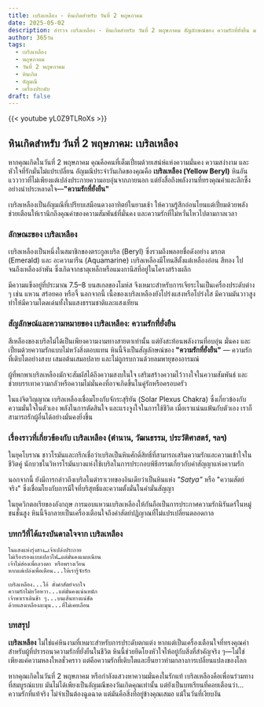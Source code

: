 ```yaml
---
title: เบริลเหลือง - หินเกิดสำหรับ วันที่ 2 พฤษภาคม
date: 2025-05-02
description: สำรวจ เบริลเหลือง - หินเกิดสำหรับ วันที่ 2 พฤษภาคม สัญลักษณ์ของ ความรักที่ยั่งยืน มาเรียนรู้ความหมายลึกซึ้งของหินพิเศษนี้
author: 365วัน
tags:
  - เบริลเหลือง
  - พฤษภาคม
  - วันที่ 2 พฤษภาคม
  - หินเกิด
  - อัญมณี
  - เครื่องประดับ
draft: false
---
```


{{< youtube yL0Z9TLRoXs >}}


## หินเกิดสำหรับ วันที่ 2 พฤษภาคม: เบริลเหลือง

หากคุณเกิดในวันที่ 2 พฤษภาคม คุณคือคนที่เต็มเปี่ยมด้วยเสน่ห์แห่งความมั่นคง ความสง่างาม และหัวใจที่รักมั่นไม่แปรเปลี่ยน อัญมณีประจำวันเกิดของคุณคือ **เบริลเหลือง (Yellow Beryl)** หินอันแวววาวที่ไม่เพียงแต่เปล่งประกายความอบอุ่นจากภายนอก แต่ยังสื่อถึงพลังงานที่ทรงคุณค่าและลึกซึ้งอย่างน่าประหลาดใจ—**"ความรักที่ยั่งยืน"**

เบริลเหลืองเป็นอัญมณีที่เปรียบเสมือนดวงอาทิตย์ในยามเช้า ให้ความรู้สึกอ่อนโยนแต่เปี่ยมด้วยพลัง ช่วยเตือนให้เรานึกถึงคุณค่าของความสัมพันธ์ที่มั่นคง และความรักที่ไม่หวั่นไหวไปตามกาลเวลา

### ลักษณะของ เบริลเหลือง

เบริลเหลืองเป็นหนึ่งในสมาชิกของตระกูลเบริล (Beryl) ซึ่งรวมถึงพลอยชื่อดังอย่าง มรกต (Emerald) และ อะความารีน (Aquamarine) เบริลเหลืองมีโทนสีตั้งแต่เหลืองอ่อน สีทอง ไปจนถึงเหลืองอำพัน ซึ่งเกิดจากธาตุเหล็กหรือแมงกานีสที่อยู่ในโครงสร้างผลึก

มีความแข็งอยู่ที่ประมาณ 7.5–8 บนสเกลของโมห์ส จึงเหมาะสำหรับการเจียระไนเป็นเครื่องประดับต่าง ๆ เช่น แหวน สร้อยคอ หรือจี้ นอกจากนี้ เนื้อของเบริลเหลืองยังโปร่งแสงหรือโปร่งใส มีความมันวาวสูง ทำให้มีความโดดเด่นทั้งในแสงธรรมชาติและแสงเทียน

### สัญลักษณ์และความหมายของ เบริลเหลือง: ความรักที่ยั่งยืน

สีเหลืองของเบริลไม่ได้เป็นเพียงความงามทางสายตาเท่านั้น แต่ยังสะท้อนพลังงานที่อบอุ่น มั่นคง และเปี่ยมด้วยความรักแบบไม่หวังสิ่งตอบแทน หินนี้จึงเป็นสัญลักษณ์ของ **"ความรักที่ยั่งยืน"** — ความรักที่เติบโตอย่างสงบ เสมอต้นเสมอปลาย และไม่ถูกรบกวนด้วยลมพายุของอารมณ์

ผู้ที่พกพาเบริลเหลืองมักจะสัมผัสได้ถึงความสงบในใจ เสริมสร้างความไว้วางใจในความสัมพันธ์ และช่วยบรรเทาความกลัวหรือความไม่มั่นคงที่อาจเกิดขึ้นในคู่รักหรือครอบครัว

ในแง่จิตวิญญาณ เบริลเหลืองเชื่อมโยงกับจักระสุริยัน (Solar Plexus Chakra) ซึ่งเกี่ยวข้องกับความมั่นใจในตัวเอง พลังในการตัดสินใจ และแรงจูงใจในการใช้ชีวิต เมื่อเราแน่นแฟ้นกับตัวเอง เราก็สามารถรักผู้อื่นได้อย่างมั่นคงยิ่งขึ้น

### เรื่องราวที่เกี่ยวข้องกับ เบริลเหลือง (ตำนาน, วัฒนธรรม, ประวัติศาสตร์, ฯลฯ)

ในยุคโบราณ ชาวโรมันและกรีกเชื่อว่าเบริลเป็นหินศักดิ์สิทธิ์ที่สามารถเสริมความรักและความเข้าใจในชีวิตคู่ นักบวชในวิหารโรมันบางแห่งใช้เบริลในการประกอบพิธีกรรมเกี่ยวกับคำสัญญาแห่งความรัก

นอกจากนี้ ยังมีการกล่าวถึงเบริลในตำราเวทของอินเดียว่าเป็นหินแห่ง _"Satya"_ หรือ "ความสัตย์จริง" ซึ่งเชื่อมโยงกับการมีใจที่บริสุทธิ์และความตั้งมั่นในคำมั่นสัญญา

ในยุควิกตอเรียของอังกฤษ การมอบแหวนเบริลเหลืองให้กันถือเป็นการประกาศความรักนิรันดร์ในหมู่ชนชั้นสูง หินนี้จึงกลายเป็นเครื่องเตือนใจถึงคำสัตย์ปฏิญาณที่ไม่แปรเปลี่ยนตลอดกาล

### บทกวีที่ได้แรงบันดาลใจจาก เบริลเหลือง

```
ในแสงแห่งรุ่งสาง…เจ้าเปล่งประกาย
ไม่เรืองรองแบบเปลวไฟ…แต่มั่นคงแนบเนียน
เจ้าไม่ส่องเพื่อลวงตา หรือพรางเวียน
หากแต่เปล่งเพื่อเตือน...ให้เรารู้จักรัก

เบริลเหลือง...โอ้ ดั่งคำสัตย์จากใจ
ความรักไม่หวือหวา...แต่มั่นคงแน่นหนัก
เจ้าพาเราเดินช้า ๆ...บนเส้นทางแน่ชัด
ด้วยแสงเหลืองละมุน...ที่ไม่เคยเลือน
```

### บทสรุป

**เบริลเหลือง** ไม่ใช่แค่หินงามที่เหมาะสำหรับการประดับตกแต่ง หากแต่เป็นเครื่องเตือนใจที่ทรงคุณค่าสำหรับผู้ที่ปรารถนาความรักที่ยั่งยืนในชีวิต หินนี้ช่วยยึดโยงหัวใจให้อยู่กับสิ่งที่สำคัญจริง ๆ—ไม่ใช่เพียงแค่ความหลงใหลชั่วคราว แต่คือความรักที่เติบโตและยืนยาวท่ามกลางการเปลี่ยนแปลงของโลก

หากคุณเกิดในวันที่ 2 พฤษภาคม หรือกำลังแสวงหาความมั่นคงในรักแท้ เบริลเหลืองคือเพื่อนร่วมทางที่สมบูรณ์แบบ มันไม่ได้เพียงเป็นอัญมณีของวันเกิดคุณเท่านั้น แต่ยังเป็นบทเรียนที่คอยเตือนว่า... ความรักที่แท้จริง ไม่จำเป็นต้องฉูดฉาด แต่มันคือสิ่งที่อยู่ข้างคุณเสมอ แม้ในวันที่เงียบงัน